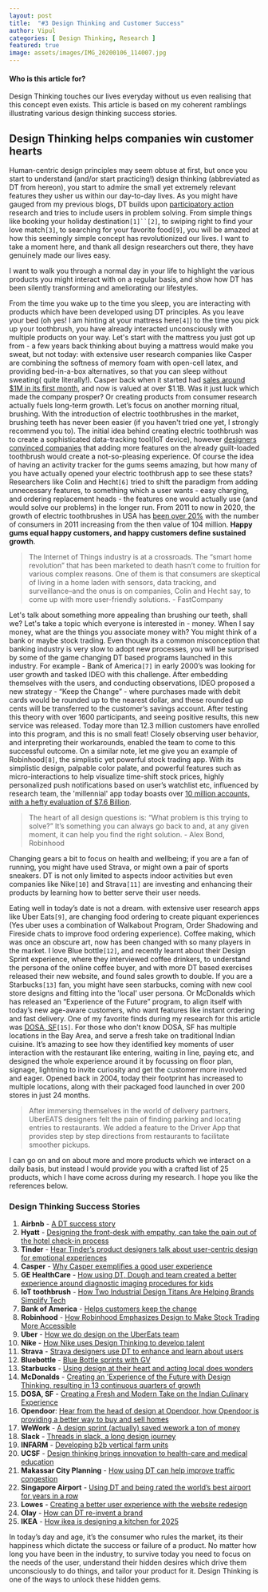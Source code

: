 ```yaml
---
layout: post
title:  "#3 Design Thinking and Customer Success" 
author: Vipul
categories: [ Design Thinking, Research ]
featured: true
image: assets/images/IMG_20200106_114007.jpg
---
```


#### Who is this article for?
Design Thinking touches our lives everyday without us even realising that this concept even exists. This article is based on my coherent ramblings illustrating various design thinking success stories.  

## Design Thinking helps companies win customer hearts

Human-centric design principles may seem obtuse at first, but once you start to understand (and/or start practicing!) design thinking (abbreviated as DT from hereon), you start to admire the small yet extremely relevant features they usher us within our day-to-day lives. As you might have gauged from my previous blogs, DT builds upon [participatory action](https://en.wikipedia.org/wiki/Participatory_action_research) research and tries to include users in problem solving. From simple things like booking your holiday destination`[1]``[2]`, to swiping right to find your love match`[3]`, to searching for your favorite food`[9]`, you will be amazed at how this seemingly simple concept has revolutionized our lives. I want to take a moment here, and thank all design researchers out there, they have genuinely made our lives easy. 

I want to walk you through a normal day in your life to highlight the various products you might interact with on a regular basis, and show how DT has been silently transforming and ameliorating our lifestyles. 

From the time you wake up to the time you sleep, you are interacting with products which have been developed using DT principles. As you leave your bed (oh yes! I am hinting at your mattress here`[4]`) to the time you pick up your toothbrush, you have already interacted unconsciously with multiple products on your way. Let's start with the mattress you just got up from - a few years back thinking about buying a mattress would make you sweat, but not today: with extensive user research companies like Casper are combining the softness of memory foam with open-cell latex, and providing bed-in-a-box alternatives, so that you can sleep without sweating( quite literally!). Casper back when it started had [sales around $1M in its first month](https://www.inc.com/ilan-mochari/2015-30-under-30-casper.html), and now is valued at over $1.1B. Was it just luck which made the company prosper? Or creating products from consumer research actually fuels long-term growth. Let’s focus on another morning ritual, brushing. With the introduction of electric toothbrushes in the market, brushing teeth has never been easier (if you haven't tried one yet, I strongly recommend you to). The initial idea behind creating electric toothbrush was to create a sophisticated data-tracking tool(IoT device), however [designers convinced companies](https://www.fastcompany.com/3060197/how-two-industrial-design-titans-are-helping-brands-simplify-tech) that adding more features on the already guilt-loaded toothbrush would create a not-so-pleasing experience. Of course the idea of having an activity tracker for the gums seems amazing, but how many of you have actually opened your electric toothbrush app to see these stats? Researchers like Colin and Hecht`[6]` tried to shift the paradigm from adding unnecessary features, to something which a user wants - easy charging, and ordering replacement heads - the features one would actually use (and would solve our problems) in the longer run. From 2011 to now in 2020, the growth of electric toothbrushes in USA has [been over 20%](https://www.statista.com/statistics/287366/usage-of-power-toothbruses-in-the-us-trend/) with the number of consumers in 2011 increasing from the then value of 104 million. **Happy gums equal happy customers, and happy customers define sustained growth**.

> The Internet of Things industry is at a crossroads. The “smart home revolution” that has been marketed to death hasn’t come to fruition for various complex reasons. One of them is that consumers are skeptical of living in a home laden with sensors, data tracking, and surveillance–and the onus is on companies, Colin and Hecht say, to come up with more user-friendly solutions. - FastCompany

Let's talk about something more appealing than brushing our teeth, shall we? Let's take a topic which everyone is interested in - money. When I say money, what are the things you associate money with? You might think of a bank or maybe stock trading. Even though its a common misconception that banking industry is very slow to adopt new processes, you will be surprised by some of the game changing DT based programs launched in this industry. For example - Bank of America`[7]` in early 2000’s was looking for user growth and tasked IDEO with this challenge. After embedding themselves with the users,  and conducting observations, IDEO proposed a new strategy - “Keep the Change” -  where purchases made with debit cards would be rounded up to the nearest dollar, and these rounded up cents will be transferred to the customer’s savings account. After testing this theory with over 1600 participants, and seeing positive results, this new service was released.  Today more than 12.3 million customers have enrolled into this program, and this is no small feat! Closely observing user behavior, and interpreting their workarounds, enabled the team to come to this successful outcome. On a similar note, let me give you an example of Robinhood`[8]`, the simplistic yet powerful stock trading app. With its simplistic design, palpable color palate, and powerful features such as micro-interactions to help visualize time-shift stock prices, highly personalized push notifications based on user’s watchlist etc, influenced by research team, the 'millennial' app today boasts over [10 million accounts, with a hefty evaluation of $7.6 Billion](https://www.cnbc.com/2019/12/04/start-up-robinhood-tops-10-million-accounts-even-as-industry-follows-in-free-trading-footsteps.html).

> The heart of all design questions is: “What problem is this trying to solve?” It’s something you can always go back to and, at any given moment, it can help you find the right solution.  - Alex Bond, Robinhood

Changing gears a bit to focus on health and wellbeing; if you are a fan of running, you might have used Strava, or might own a pair of sports sneakers. DT is not only limited to aspects indoor activities but even companies like Nike`[10]` and Strava`[11]` are investing and enhancing their products by learning how to better serve their user needs. 
 
Eating well in today’s date is not a dream. with extensive user research apps like Uber Eats`[9]`, are changing food ordering to create piquant experiences (Yes uber uses a combination of Walkabout Program, Order Shadowing and Fireside chats to improve food ordering experience). Coffee making, which was once an obscure art, now has been changed with so many players in the market. I love Blue bottle`[12]`, and recently learnt about their Design Sprint experience, where they interviewed coffee drinkers, to understand the persona of the online coffee buyer, and with more DT based exercises released their new website, and found sales growth to double. If you are a Starbucks`[13]` fan, you might have seen starbucks, coming with new cool store designs and fitting into the 'local' user persona. Or McDonalds which has released an “Experience of the Future” program, to align itself with today’s new age-aware customers, who want features like instant ordering and fast delivery. One of my favorite finds during my research for this article was [DOSA, SF](https://www.dosasf.com/dosa-oakland)`[15]`. For those who don't know DOSA, SF has multiple locations in the Bay Area, and serve a fresh take on traditional Indian cuisine. It’s amazing to see how they identified key moments of user interaction with the restaurant like entering, waiting in line, paying etc, and designed the whole experience around it by focussing on floor plan, signage, lightning to invite curiosity and get the customer more involved and eager.  Opened back in 2004, today their footprint has increased to multiple locations, along with their packaged food launched in over 200 stores in just 24 months.

> After immersing themselves in the world of delivery partners, UberEATS designers felt the pain of finding parking and locating entries to restaurants. We added a feature to the Driver App that provides step by step directions from restaurants to facilitate smoother pickups.


I can go on and on about more and more products which we interact on a daily basis, but instead I would provide you with a crafted list of 25 products, which I have come across during my research. I hope you like the references below.       


### Design Thinking Success Stories

1. **Airbnb** - [A DT success story](https://uxdesign.cc/why-casper-exemplifies-good-user-experience-a382d7d31daf)
2. **Hyatt** - [Designing the front-desk with empathy, can take the pain out of the hotel check-in process](https://qz.com/726371/empathy-design-makes-hotel-check-ins-less-painful/)
3. **Tinder** - [Hear Tinder’s product designers talk about user-centric design for emotional experiences](https://medium.com/thinking-design/for-the-love-of-ux-tinders-product-designers-talk-user-centered-design-for-emotional-experiences-b66e44d8a4f1)
4. **Casper** - [Why Casper exemplifies a good user experience](https://uxdesign.cc/why-casper-exemplifies-good-user-experience-a382d7d31daf)
5. **GE HealthCare** - [How using DT, Dough and team created a better experience around diagnostic imaging procedures for kids](https://thisisdesignthinking.net/2014/12/changing-experiences-through-empathy-ge-healthcares-adventure-series/)
6. **IoT toothbrush** - [How Two Industrial Design Titans Are Helping Brands Simplify Tech](https://www.fastcompany.com/3060197/how-two-industrial-design-titans-are-helping-brands-simplify-tech) 
7. **Bank of America** - [Helps customers keep the change](https://thisisdesignthinking.net/2018/09/feeling-in-control-bank-of-america-helps-customers-to-keep-the-change/)
8. **Robinhood** - [How Robinhood Emphasizes Design to Make Stock Trading More Accessible](https://99u.adobe.com/articles/59652/how-robinhood-emphasizes-design-to-make-stock-trading-more-accessible)
9. **Uber** - [How we do design on the UberEats team](https://medium.com/uber-design/how-we-design-on-the-ubereats-team-ff7c41fffb76)
10. **Nike** - [How Nike uses Design Thinking to develop talent](http://www.dukece.com/insights/how-nike-uses-design-thinking-develop-talent/) 
11. **Strava** - [Strava designers use DT to enhance and learn about users](https://strava.design/understanding-how-athletes-use-the-feed-aae986eaa818)
12. **Bluebottle** - [Blue Bottle sprints with GV](https://sprintstories.com/case-study-blue-bottle-sprints-with-gv-f452789b8ecd)
13. **Starbucks** - [Using design at their heart and acting local does wonders](https://www.wired.com/2014/01/starbucks-big-plan-to-be-your-cozy-neighborhood-coffee-shop/)
14. **McDonalds** - [Creating an 'Experience of the Future with Design Thinking, resulting in 13 continuous quarters of growth](https://blog.experiencepoint.com/how-mcdonalds-evolved-with-design-thinking)
15. **DOSA, SF** - [Creating a Fresh and Modern Take on the Indian Culinary Experience](https://www.ideo.com/case-study/creating-a-fresh-and-modern-take-on-the-indian-culinary-experience)
16. **Opendoor**: [Hear from the head of design at Opendoor, how Opendoor is providing a better way to buy and sell homes](https://medium.com/opendoor-design/redesigning-real-estate-58a9b0e9e7a7)
17. **WeWork** - [A design sprint (actually) saved wework a ton of money](https://sprintstories.com/a-design-sprint-failed-and-saved-wework-a-ton-of-money-case-study-8479725a2ff6)
18. **Slack** - [Threads in slack, a long design journey](https://slack.design/threads-in-slack-a-long-design-journey-a7c3f410ecb4)
19. **INFARM** - [Developing b2b vertical farm units](https://www.ideo.com/case-study/designing-the-future-of-urban-farming)
20. **UCSF** - [Design thinking brings innovation to health-care and medical education](https://meded.ucsf.edu/news/design-thinking-brings-innovation-health-care-and-medical-education)
21. **Makassar City Planning** - [How using DT can help improve traffic congestion](https://govinsider.asia/innovation/how-makassar-plans-to-use-design-thinking-to-improve-transport/) 
22. **Singapore Airport** - [Using DT and being rated the world’s best airport for years in a row](https://fortune.com/2018/03/07/changi-best-airport-singapore-design/) 
23. **Lowes** - [Creating a better user experience with the website redesign](https://newsroom.lowes.com/fresh-thinking/lowes-site-redesign/)
24. **Olay** - [How can DT re-invent a brand](https://www.bbva.com/en/airbnb-design-thinking-success-story/)
25. **IKEA** - [How ikea is designing a kitchen for 2025](https://www.ideo.com/case-study/designing-the-future-kitchen)

In today’s day and age, it’s the consumer who rules the market, its their happiness which dictate the success or failure of a product. No matter how long you have been in the industry, to survive today you need to focus on the needs of the user, understand their hidden desires which drive them unconsciously to do things, and tailor your product for it. Design Thinking is one of the ways to unlock these hidden gems.

